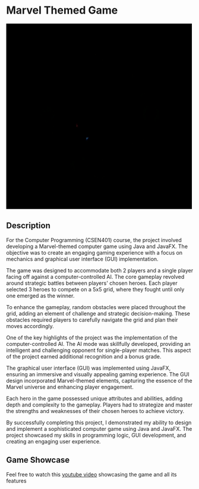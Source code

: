 # Marvel Themed Game
<img src="Marvel.gif" alt="description" width="500"/>

## Description
For the Computer Programming (CSEN401) course, the project involved developing a Marvel-themed computer game using Java and JavaFX. The objective was to create an engaging gaming experience with a focus on mechanics and graphical user interface (GUI) implementation.

The game was designed to accommodate both 2 players and a single player facing off against a computer-controlled AI. The core gameplay revolved around strategic battles between players' chosen heroes. Each player selected 3 heroes to compete on a 5x5 grid, where they fought until only one emerged as the winner.

To enhance the gameplay, random obstacles were placed throughout the grid, adding an element of challenge and strategic decision-making. These obstacles required players to carefully navigate the grid and plan their moves accordingly.

One of the key highlights of the project was the implementation of the computer-controlled AI. The AI mode was skillfully developed, providing an intelligent and challenging opponent for single-player matches. This aspect of the project earned additional recognition and a bonus grade.

The graphical user interface (GUI) was implemented using JavaFX, ensuring an immersive and visually appealing gaming experience. The GUI design incorporated Marvel-themed elements, capturing the essence of the Marvel universe and enhancing player engagement.

Each hero in the game possessed unique attributes and abilities, adding depth and complexity to the gameplay. Players had to strategize and master the strengths and weaknesses of their chosen heroes to achieve victory.

By successfully completing this project, I demonstrated my ability to design and implement a sophisticated computer game using Java and JavaFX. The project showcased my skills in programming logic, GUI development, and creating an engaging user experience.

## Game Showcase
Feel free to watch this [youtube video](https://www.youtube.com/watch?v=TvYT8BS-Wxc) showcasing the game and all its features
